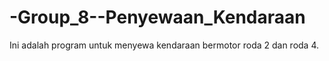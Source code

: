 # -Group_8--Penyewaan_Kendaraan
Ini adalah program untuk menyewa kendaraan bermotor roda 2 dan roda  4.
